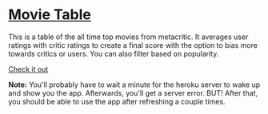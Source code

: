 # [Movie Table](https://movietable.scottguthart.com)
This is a table of the all time top movies from metacritic. It averages user ratings with critic ratings to create a final score with the option to bias more towards critics or users. You can also filter based on popularity.

[Check it out](https://movietable.scottguthart.com)

**Note:** You'll probably have to wait a minute for the heroku server to wake up and show you the app. Afterwards, you'll get a server error. BUT! After that, you should be able to use the app after refreshing a couple times.
